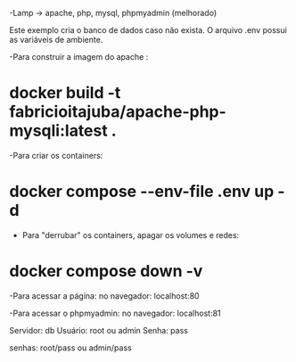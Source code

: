 -Lamp -> apache, php, mysql, phpmyadmin (melhorado)

Este exemplo cria o banco de dados caso não exista.
O arquivo .env possui as variáveis de ambiente.

-Para construir a imagem do apache :
# docker build -t fabricioitajuba/apache-php-mysqli:latest .

-Para criar os containers:
# docker compose --env-file .env up -d

- Para "derrubar" os containers, apagar os volumes e redes:
# docker compose down -v

-Para acessar a página:
no navegador: localhost:80

-Para acessar o phpmyadmin:
no navegador: localhost:81  

Servidor: db
Usuário: root ou admin
Senha: pass

senhas: root/pass ou admin/pass
